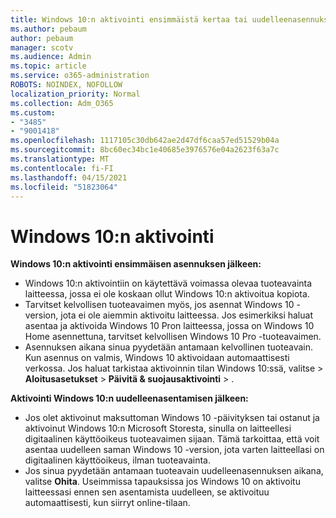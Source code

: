 ```yaml
---
title: Windows 10:n aktivointi ensimmäistä kertaa tai uudelleenasennuksen jälkeen
ms.author: pebaum
author: pebaum
manager: scotv
ms.audience: Admin
ms.topic: article
ms.service: o365-administration
ROBOTS: NOINDEX, NOFOLLOW
localization_priority: Normal
ms.collection: Adm_O365
ms.custom:
- "3485"
- "9001418"
ms.openlocfilehash: 1117105c30db642ae2d47df6caa57ed51529b04a
ms.sourcegitcommit: 8bc60ec34bc1e40685e3976576e04a2623f63a7c
ms.translationtype: MT
ms.contentlocale: fi-FI
ms.lasthandoff: 04/15/2021
ms.locfileid: "51823064"
---
```

# <a name="activate-windows-10"></a>Windows 10:n aktivointi

**Windows 10:n aktivointi ensimmäisen asennuksen jälkeen:**

- Windows 10:n aktivointiin on käytettävä voimassa olevaa tuoteavainta laitteessa, jossa ei ole koskaan ollut Windows 10:n aktivoitua kopiota.
- Tarvitset kelvollisen tuoteavaimen myös, jos asennat Windows 10 -version, jota ei ole aiemmin aktivoitu laitteessa. Jos esimerkiksi haluat asentaa ja aktivoida Windows 10 Pron laitteessa, jossa on Windows 10 Home asennettuna, tarvitset kelvollisen Windows 10 Pro -tuoteavaimen.
- Asennuksen aikana sinua pyydetään antamaan kelvollinen tuoteavain. Kun asennus on valmis, Windows 10 aktivoidaan automaattisesti verkossa. Jos haluat tarkistaa aktivoinnin tilan Windows 10:ssä, valitse >  **Aloitusasetukset**  >  **Päivitä & suojausaktivointi**  >  .

**Aktivointi Windows 10:n uudelleenasentamisen jälkeen:**

- Jos olet aktivoinut maksuttoman Windows 10 -päivityksen tai ostanut ja aktivoinut Windows 10:n Microsoft Storesta, sinulla on laitteellesi digitaalinen käyttöoikeus tuoteavaimen sijaan. Tämä tarkoittaa, että voit asentaa uudelleen saman Windows 10 -version, jota varten laitteellasi on digitaalinen käyttöoikeus, ilman tuoteavainta.
- Jos sinua pyydetään antamaan tuoteavain uudelleenasennuksen aikana, valitse **Ohita**. Useimmissa tapauksissa jos Windows 10 on aktivoitu laitteessasi ennen sen asentamista uudelleen, se aktivoituu automaattisesti, kun siirryt online-tilaan.
